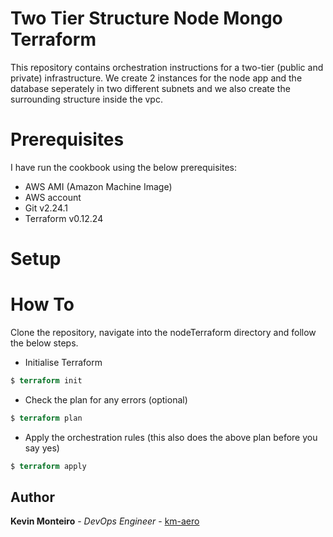 # Two Tier Structure Node Mongo Terraform
This repository contains orchestration instructions for a two-tier (public and private) infrastructure. We create 2 instances for the node app and the database seperately in two different subnets and we also create the surrounding structure inside the vpc. 

# Prerequisites
I have run the cookbook using the below prerequisites:
- AWS AMI (Amazon Machine Image)
- AWS account
- Git v2.24.1
- Terraform v0.12.24

# Setup


# How To
Clone the repository, navigate into the nodeTerraform directory and follow the below steps.
- Initialise Terraform
```terraform
$ terraform init
```
- Check the plan for any errors (optional)
```terraform
$ terraform plan
```
- Apply the orchestration rules (this also does the above plan before you say yes)
```terraform
$ terraform apply
```

## Author
**Kevin Monteiro** - *DevOps Engineer* - [km-aero](https://github.com/km-aero)
